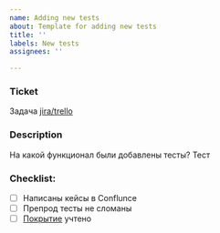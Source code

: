 ```yaml
---
name: Adding new tests
about: Template for adding new tests
title: ''
labels: New tests
assignees: ''

---
```


### Ticket
Задача [jira/trello](https://idwell.atlassian.net/browse/) 

### Description 
На какой функционал были добавлены тесты?
Тест

### Checklist:
- [ ] Написаны кейсы в Conflunce
- [ ] Препрод тесты не сломаны
- [ ] [Покрытие](https://idwell.atlassian.net/wiki/spaces/ID/pages/2153709569) учтено
